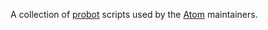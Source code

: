 A collection of [probot](https://github.com/probot/probot) scripts used by the [Atom](https://github.com/atom) maintainers.
